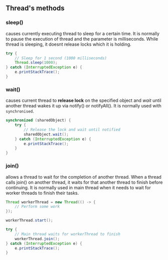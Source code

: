 ## Thread's methods
### sleep()
causes currently executing thread to sleep for a certain time. It is normally to pause the execution of thread and the parameter is milliseconds.
While thread is sleeping, it doesnt release locks which it is holding.

```java
try {
    // Sleep for 1 second (1000 milliseconds)
    Thread.sleep(1000);
} catch (InterruptedException e) {
    e.printStackTrace();
}

```

### wait()
causes current thread to **release lock** on the specified object and *wait* until another thread wakes it up via notify() or notifyAll().
It is normally used with `synchronised`.

```java
synchronized (sharedObject) {
    try {
        // Release the lock and wait until notified
        sharedObject.wait();
    } catch (InterruptedException e) {
        e.printStackTrace();
    }
}

```

### join()
allows a thread to wait for the completion of another thread. When a thread calls join() on another thread, it waits for that another thread to finish 
before continuing. It is normally used in main thread when it needs to wait for worker threads to finish their tasks.
```java
Thread workerThread = new Thread(() -> {
    // Perform some work
});

workerThread.start();

try {
    // Main thread waits for workerThread to finish
    workerThread.join();
} catch (InterruptedException e) {
    e.printStackTrace();
}

```
